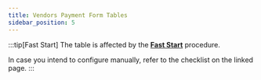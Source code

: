 ```yaml
---
title: Vendors Payment Form Tables 
sidebar_position: 5
---
```


:::tip[Fast Start]
The table is affected by the [**Fast Start**](/docs/guide/fast-start) procedure.

In case you intend to configure manually, refer to the checklist on the linked page.
:::